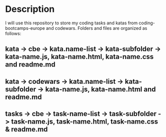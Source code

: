 # Description

I will use this repository to store my coding tasks and katas from coding-bootcamps-europe and codewars.
Folders and files are organized as follows:

## kata -> cbe -> kata.name-list -> kata-subfolder -> kata-name.js, kata-name.html, kata-name.css and readme.md

## kata -> codewars -> kata.name-list -> kata-subfolder -> kata-name.js, kata-name.html and readme.md

## tasks -> cbe -> task-name-list -> task-subfolder -> task-name.js, task-name.html, task-name.css & readme.md

